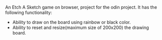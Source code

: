 An Etch A Sketch game on browser, project for the odin project.
It has the following functionality:
- Ability to draw on the board using rainbow or black color.
- Ability to reset and resize(maximum size of 200x200) the drawing board.
